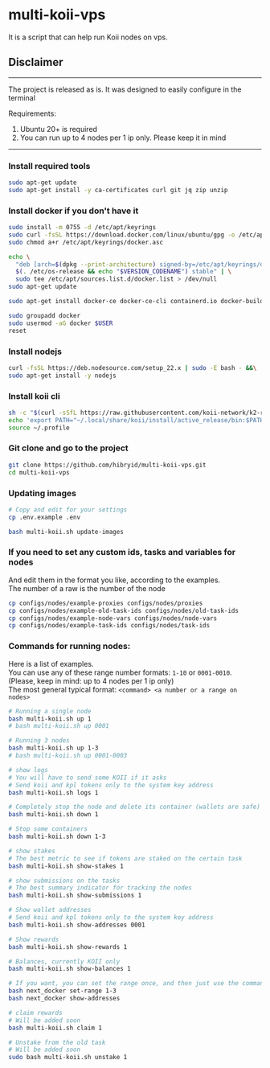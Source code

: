 # multi-koii-vps

It is a script that can help run Koii nodes on vps.

## Disclaimer
***
The project is released as is.
It was designed to easily configure in the terminal

Requirements:
1. Ubuntu 20+ is required
2. You can run up to 4 nodes per 1 ip only. Please keep it in mind
***


### Install required tools
```bash
sudo apt-get update
sudo apt-get install -y ca-certificates curl git jq zip unzip
```

### Install docker if you don't have it
```bash
sudo install -m 0755 -d /etc/apt/keyrings
sudo curl -fsSL https://download.docker.com/linux/ubuntu/gpg -o /etc/apt/keyrings/docker.asc
sudo chmod a+r /etc/apt/keyrings/docker.asc

echo \
  "deb [arch=$(dpkg --print-architecture) signed-by=/etc/apt/keyrings/docker.asc] https://download.docker.com/linux/ubuntu \
  $(. /etc/os-release && echo "$VERSION_CODENAME") stable" | \
  sudo tee /etc/apt/sources.list.d/docker.list > /dev/null
sudo apt-get update

sudo apt-get install docker-ce docker-ce-cli containerd.io docker-buildx-plugin docker-compose-plugin -y

sudo groupadd docker
sudo usermod -aG docker $USER
reset
```


### Install nodejs
```bash
curl -fsSL https://deb.nodesource.com/setup_22.x | sudo -E bash - &&\
sudo apt-get install -y nodejs
```

### Install koii cli
```bash
sh -c "$(curl -sSfL https://raw.githubusercontent.com/koii-network/k2-release/master/k2-install-init_v1.16.4.sh)"
echo 'export PATH="~/.local/share/koii/install/active_release/bin:$PATH"' > ~/.profile
source ~/.profile
```

### Git clone and go to the project
```bash
git clone https://github.com/hibryid/multi-koii-vps.git
cd multi-koii-vps
```

### Updating images
```bash
# Copy and edit for your settings
cp .env.example .env

bash multi-koii.sh update-images
```

### If you need to set any custom ids, tasks and variables for nodes
And edit them in the format you like, according to the examples. \
The number of a raw is the number of the node
```bash
cp configs/nodes/example-proxies configs/nodes/proxies
cp configs/nodes/example-old-task-ids configs/nodes/old-task-ids
cp configs/nodes/example-node-vars configs/nodes/node-vars
cp configs/nodes/example-task-ids configs/nodes/task-ids
```


### Commands for running nodes:
Here is a list of examples.\
You can use any of these range number formats: `1-10` or `0001-0010`. \
(Please, keep in mind: up to 4 nodes per 1 ip only) \
The most general typical format: `<command> <a number or a range on nodes>`
```bash
# Running a single node
bash multi-koii.sh up 1
# bash multi-koii.sh up 0001

# Running 3 nodes
bash multi-koii.sh up 1-3
# bash multi-koii.sh up 0001-0003

# show logs
# You will have to send some KOII if it asks
# Send koii and kpl tokens only to the system key address
bash multi-koii.sh logs 1

# Completely stop the node and delete its container (wallets are safe)
bash multi-koii.sh down 1

# Stop some containers
bash multi-koii.sh down 1-3

# show stakes
# The best metric to see if tokens are staked on the certain task
bash multi-koii.sh show-stakes 1

# show submissions on the tasks
# The best summary indicator for tracking the nodes
bash multi-koii.sh show-submissions 1

# Show wallet addresses
# Send koii and kpl tokens only to the system key address
bash multi-koii.sh show-addresses 0001

# Show rewards
bash multi-koii.sh show-rewards 1

# Balances, currently KOII only
bash multi-koii.sh show-balances 1

# If you want, you can set the range once, and then just use the command
bash next_docker set-range 1-3
bash next_docker show-addresses

# claim rewards
# Will be added soon
bash multi-koii.sh claim 1

# Unstake from the old task
# Will be added soon
sudo bash multi-koii.sh unstake 1
```